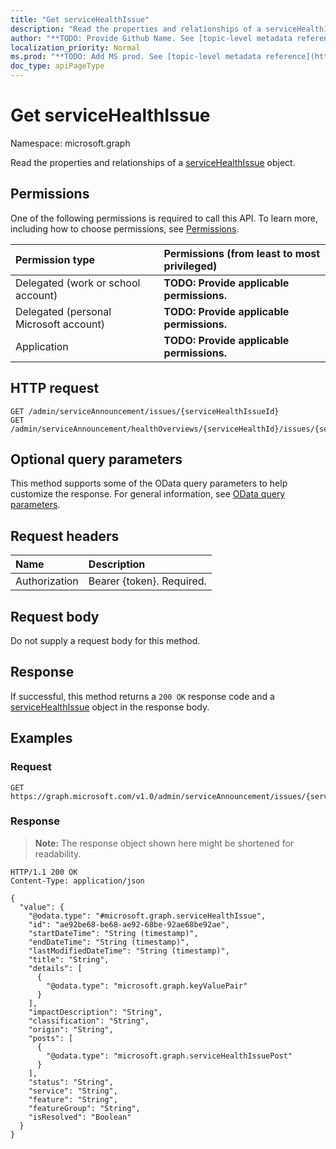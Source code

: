 ```yaml
---
title: "Get serviceHealthIssue"
description: "Read the properties and relationships of a serviceHealthIssue object."
author: "**TODO: Provide Github Name. See [topic-level metadata reference](https://msgo.azurewebsites.net/add/document/guidelines/metadata.html#topic-level-metadata)**"
localization_priority: Normal
ms.prod: "**TODO: Add MS prod. See [topic-level metadata reference](https://msgo.azurewebsites.net/add/document/guidelines/metadata.html#topic-level-metadata)**"
doc_type: apiPageType
---
```


# Get serviceHealthIssue
Namespace: microsoft.graph



Read the properties and relationships of a [serviceHealthIssue](../resources/servicehealthissue.md) object.

## Permissions
One of the following permissions is required to call this API. To learn more, including how to choose permissions, see [Permissions](/graph/permissions-reference).

|Permission type|Permissions (from least to most privileged)|
|:---|:---|
|Delegated (work or school account)|**TODO: Provide applicable permissions.**|
|Delegated (personal Microsoft account)|**TODO: Provide applicable permissions.**|
|Application|**TODO: Provide applicable permissions.**|

## HTTP request

<!-- {
  "blockType": "ignored"
}
-->
``` http
GET /admin/serviceAnnouncement/issues/{serviceHealthIssueId}
GET /admin/serviceAnnouncement/healthOverviews/{serviceHealthId}/issues/{serviceHealthIssueId}
```

## Optional query parameters
This method supports some of the OData query parameters to help customize the response. For general information, see [OData query parameters](/graph/query-parameters).

## Request headers
|Name|Description|
|:---|:---|
|Authorization|Bearer {token}. Required.|

## Request body
Do not supply a request body for this method.

## Response

If successful, this method returns a `200 OK` response code and a [serviceHealthIssue](../resources/servicehealthissue.md) object in the response body.

## Examples

### Request
<!-- {
  "blockType": "request",
  "name": "get_servicehealthissue"
}
-->
``` http
GET https://graph.microsoft.com/v1.0/admin/serviceAnnouncement/issues/{serviceHealthIssueId}
```


### Response
>**Note:** The response object shown here might be shortened for readability.
<!-- {
  "blockType": "response",
  "truncated": true,
  "@odata.type": "microsoft.graph.serviceHealthIssue"
}
-->
``` http
HTTP/1.1 200 OK
Content-Type: application/json

{
  "value": {
    "@odata.type": "#microsoft.graph.serviceHealthIssue",
    "id": "ae92be68-be68-ae92-68be-92ae68be92ae",
    "startDateTime": "String (timestamp)",
    "endDateTime": "String (timestamp)",
    "lastModifiedDateTime": "String (timestamp)",
    "title": "String",
    "details": [
      {
        "@odata.type": "microsoft.graph.keyValuePair"
      }
    ],
    "impactDescription": "String",
    "classification": "String",
    "origin": "String",
    "posts": [
      {
        "@odata.type": "microsoft.graph.serviceHealthIssuePost"
      }
    ],
    "status": "String",
    "service": "String",
    "feature": "String",
    "featureGroup": "String",
    "isResolved": "Boolean"
  }
}
```

